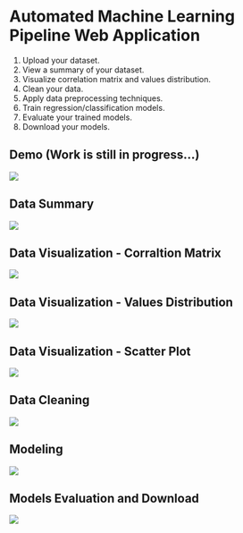 # Automated Machine Learning Pipeline Web Application

1. Upload your dataset.
2. View a summary of your dataset.
3. Visualize correlation matrix and values distribution.
4. Clean your data.
5. Apply data preprocessing techniques.
6. Train regression/classification models.
7. Evaluate your trained models.
8. Download your models.

## Demo (Work is still in progress...)
![](https://github.com/ychafiqui/automl_webapp/blob/main/screenshots/demo0.png)

## Data Summary
![](https://github.com/ychafiqui/automl_webapp/blob/main/screenshots/demo1.png)
 
## Data Visualization - Corraltion Matrix
![](https://github.com/ychafiqui/automl_webapp/blob/main/screenshots/demo2.png)
 
## Data Visualization - Values Distribution
![](https://github.com/ychafiqui/automl_webapp/blob/main/screenshots/demo3.png)
 
## Data Visualization - Scatter Plot
![](https://github.com/ychafiqui/automl_webapp/blob/main/screenshots/demo4.png)
 
## Data Cleaning
![](https://github.com/ychafiqui/automl_webapp/blob/main/screenshots/demo5.png)
 
## Modeling
![](https://github.com/ychafiqui/automl_webapp/blob/main/screenshots/demo6.png)
 
## Models Evaluation and Download
![](https://github.com/ychafiqui/automl_webapp/blob/main/screenshots/demo7.png)
 

